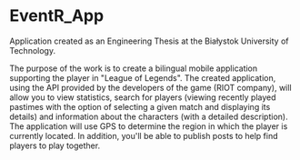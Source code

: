 # EventR_App

Application created as an Engineering Thesis at the Białystok University of Technology.

The purpose of the work is to create a bilingual mobile application supporting the player in "League of Legends". 
The created application, using the API provided by the developers of the game (RIOT company), 
will allow you to view statistics, 
search for players (viewing recently played pastimes with the option of selecting a given match and 
displaying its details) and information about the characters (with a detailed description). 
The application will use GPS to determine the region in which the player is currently located. In addition, 
you'll be able to publish posts to help find players to play together.
